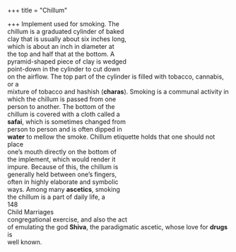 +++
title = "Chillum"

+++
Implement used for smoking. The  
chillum is a graduated cylinder of baked  
clay that is usually about six inches long,  
which is about an inch in diameter at  
the top and half that at the bottom. A  
pyramid-shaped piece of clay is wedged  
point-down in the cylinder to cut down  
on the airflow. The top part of the cylinder is filled with tobacco, cannabis, or a  
mixture of tobacco and hashish (**charas**). Smoking is a communal activity in  
which the chillum is passed from one  
person to another. The bottom of the  
chillum is covered with a cloth called a  
**safai**, which is sometimes changed from  
person to person and is often dipped in  
**water** to mellow the smoke. Chillum etiquette holds that one should not place  
one’s mouth directly on the bottom of  
the implement, which would render it  
impure. Because of this, the chillum is  
generally held between one’s fingers,  
often in highly elaborate and symbolic  
ways. Among many **ascetics**, smoking  
the chillum is a part of daily life, a  
148  
Child Marriages  
congregational exercise, and also the act  
of emulating the god **Shiva**, the paradigmatic ascetic, whose love for **drugs** is  
well known.